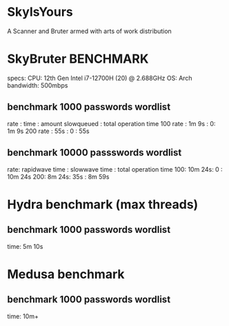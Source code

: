 # SkyIsYours
A Scanner and Bruter armed with arts of work distribution






# SkyBruter BENCHMARK 


specs:
CPU: 12th Gen Intel i7-12700H (20) @ 2.688GHz
OS: Arch
bandwidth: 500mbps

## benchmark 1000 passwords wordlist

rate : time : amount slowqueued : total operation time
100 rate : 1m 9s : 0: 1m 9s
200 rate : 55s : 0 : 55s


## benchmark 10000 passswords wordlist

rate: rapidwave time : slowwave time : total operation time
100: 10m 24s: 0 : 10m 24s
200: 8m 24s: 35s : 8m 59s 

# Hydra benchmark (max threads)

## benchmark 1000 passwords wordlist
time: 5m 10s

# Medusa benchmark
## benchmark 1000 passwords wordlist
time: 10m+ 
